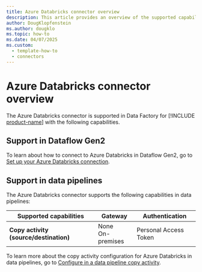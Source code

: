 ```yaml
---
title: Azure Databricks connector overview
description: This article provides an overview of the supported capabilities of the Azure Databricks connector.
author: DougKlopfenstein
ms.author: dougklo
ms.topic: how-to
ms.date: 04/07/2025
ms.custom:
  - template-how-to
  - connectors
---
```


# Azure Databricks connector overview

The Azure Databricks connector is supported in Data Factory for [!INCLUDE [product-name](../includes/product-name.md)] with the following capabilities.

## Support in Dataflow Gen2

To learn about how to connect to Azure Databricks in Dataflow Gen2, go to [Set up your Azure Databricks connection](connector-azure-databricks.md).

## Support in data pipelines

The Azure Databricks connector supports the following capabilities in data pipelines:

| Supported capabilities | Gateway | Authentication |
| --- | --- | ---|
| **Copy activity (source/destination)** | None <br> On-premises | Personal Access Token |

To learn more about the copy activity configuration for Azure Databricks in data pipelines, go to [Configure in a data pipeline copy activity](connector-azure-databricks-copy-activity.md).
